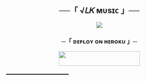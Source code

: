 <h2 align="center">
    ──「 √‌𝐿𝐾‌‏ ᴍᴜsɪᴄ 」──
</h2>

<p align="center">
  <img src="https://graph.org/file/e240c5120f91ed0a9f13f.jpg">
</p>

<h3 align="center">
    ─「 ᴅᴇᴩʟᴏʏ ᴏɴ ʜᴇʀᴏᴋᴜ 」─
</h3>

<p align="center"><a href="https://dashboard.heroku.com/new?template=https://github.com/medoqa/LK"> <img src="https://img.shields.io/badge/Deploy%20On%20Heroku-black?style=for-the-badge&logo=heroku" width="220" height="38.45"/></a></p>

━━━━━━━━━━━━━━━━━━━━


